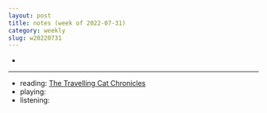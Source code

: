 ```yaml
---
layout: post
title: notes (week of 2022-07-31)
category: weekly
slug: w20220731
---
```


- 

***
- reading: [The Travelling Cat Chronicles]()
- playing: []()
- listening: []()